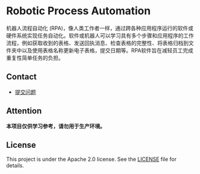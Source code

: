 # Robotic Process Automation

机器人流程自动化 (RPA)，像人类工作者一样，通过跨各种应用程序运行的软件或硬件系统实现任务自动化。软件或机器人可以学习具有多个步骤和应用程序的工作流程，例如获取收到的表格、发送回执消息、检查表格的完整性、将表格归档到文件夹中以及使用表格名称更新电子表格，提交日期等。RPA软件旨在减轻员工完成重复性简单任务的负担。

## Contact

- [提交问题](https://github.com/yihleego/robotic-process-automation/issues)

## Attention

**本项目仅供学习参考，请勿用于生产环境。**

## License

This project is under the Apache 2.0 license. See the [LICENSE](LICENSE) file for details.